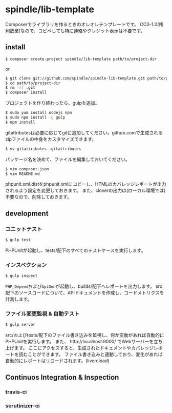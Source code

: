 spindle/lib-template
========================

Composerでライブラリを作るときのオレオレテンプレートです。
CC0-1.0(権利放棄)なので、コピペしても特に連絡やクレジット表示は不要です。

## install

```sh
$ composer create-project spindle/lib-template path/to/project-dir
```

or

```sh
$ git clone git://github.com/spindle/spindle-lib-template.git path/to/project-dir
$ cd path/to/project-dir
$ rm -rf .git
$ composer install
```

プロジェクトを作り終わったら、gulpを追加。

```sh
$ sudo yum install nodejs npm
$ sudo npm install -g gulp
$ npm install
```

gitattributesは必要に応じてgitに追加してください。github.comで生成されるzipファイルの中身をカスタマイズできます。

```sh
$ mv gitattributes .gitattributes
```

パッケージ名を決めて、ファイルを編集しておいてください。

```sh
$ vim composer.json
$ vim README.md
```

phpunit.xml.distをphpunit.xmlにコピーし、HTMLのカバレッジレポートが出力されるよう設定を変更しておきます。
また、cloverの出力は(ローカル環境では)不要なので、削除しておきます。

## development

### ユニットテスト

```sh
$ gulp test
```

PHPUnitが起動し、tests/配下のすべてのテストケースを実行します。

### インスペクション

```sh
$ gulp inspect
```

`PHP_Depend`および`ApiGen`が起動し、builds/配下へレポートを出力します。
src配下のソースコードについて、APIドキュメントを作成し、コードメトリクスを計測します。


### ファイル変更監視 & 自動テスト

```sh
$ gulp server
```

src/およびtests/配下のファイル書き込みを監視し、何か変動があれば自動的にPHPUnitを実行します。
また、 http://localhost:9000/ でWebサーバーを立ち上げます。
ここにアクセスすると、生成されたドキュメントやカバレッジレポートを読むことができます。
ファイル書き込みと連動しており、変化があれば自動的にレポートはリロードされます。(livereload)

## Continuos Integration & Inspection

### travis-ci

### scrutinizer-ci

